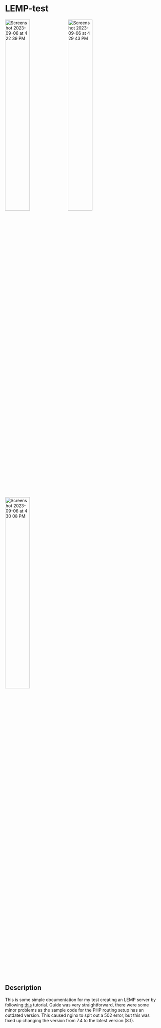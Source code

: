 # LEMP-test

<img width=40% height=40% alt="Screenshot 2023-09-06 at 4 22 39 PM" src="https://github.com/jkcarraher/LEMP-test/assets/16822729/8f0c9396-89ee-40c2-bc38-528aa8b5c58b">
<img width=40% height=40% alt="Screenshot 2023-09-06 at 4 29 43 PM" src="https://github.com/jkcarraher/LEMP-test/assets/16822729/6e605831-953c-4df1-99f3-68332f5579bd">
<img width=40% height=40% alt="Screenshot 2023-09-06 at 4 30 08 PM" src="https://github.com/jkcarraher/LEMP-test/assets/16822729/118ebcfa-9ff4-4305-829f-c1a59af66739">


## Description
<p>This is some simple documentation for my test creating an LEMP server by following <a href= "https://www.digitalocean.com/community/tutorials/how-to-install-linux-nginx-mysql-php-lemp-stack-on-ubuntu-20-04">this</a> tutorial. Guide was very straightforward, there were some minor problems as the sample code for the PHP routing setup has an outdated version. This caused nginx to spit out a 502 error, but this was fixed up changing the version from 7.4 to the latest version (8.1). </p>
